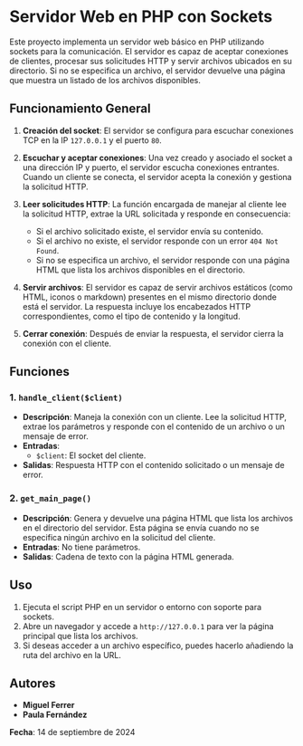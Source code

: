 # Servidor Web en PHP con Sockets

Este proyecto implementa un servidor web básico en PHP utilizando sockets para la comunicación. El servidor es capaz de aceptar conexiones de clientes, procesar sus solicitudes HTTP y servir archivos ubicados en su directorio. Si no se especifica un archivo, el servidor devuelve una página que muestra un listado de los archivos disponibles.

## Funcionamiento General

1. **Creación del socket**: El servidor se configura para escuchar conexiones TCP en la IP `127.0.0.1` y el puerto `80`.
2. **Escuchar y aceptar conexiones**: Una vez creado y asociado el socket a una dirección IP y puerto, el servidor escucha conexiones entrantes. Cuando un cliente se conecta, el servidor acepta la conexión y gestiona la solicitud HTTP.

3. **Leer solicitudes HTTP**: La función encargada de manejar al cliente lee la solicitud HTTP, extrae la URL solicitada y responde en consecuencia:

   - Si el archivo solicitado existe, el servidor envía su contenido.
   - Si el archivo no existe, el servidor responde con un error `404 Not Found`.
   - Si no se especifica un archivo, el servidor responde con una página HTML que lista los archivos disponibles en el directorio.

4. **Servir archivos**: El servidor es capaz de servir archivos estáticos (como HTML, iconos o markdown) presentes en el mismo directorio donde está el servidor. La respuesta incluye los encabezados HTTP correspondientes, como el tipo de contenido y la longitud.

5. **Cerrar conexión**: Después de enviar la respuesta, el servidor cierra la conexión con el cliente.

## Funciones

### 1. `handle_client($client)`

- **Descripción**: Maneja la conexión con un cliente. Lee la solicitud HTTP, extrae los parámetros y responde con el contenido de un archivo o un mensaje de error.
- **Entradas**:
  - `$client`: El socket del cliente.
- **Salidas**: Respuesta HTTP con el contenido solicitado o un mensaje de error.

### 2. `get_main_page()`

- **Descripción**: Genera y devuelve una página HTML que lista los archivos en el directorio del servidor. Esta página se envía cuando no se especifica ningún archivo en la solicitud del cliente.
- **Entradas**: No tiene parámetros.
- **Salidas**: Cadena de texto con la página HTML generada.

## Uso

1. Ejecuta el script PHP en un servidor o entorno con soporte para sockets.
2. Abre un navegador y accede a `http://127.0.0.1` para ver la página principal que lista los archivos.
3. Si deseas acceder a un archivo específico, puedes hacerlo añadiendo la ruta del archivo en la URL.

## Autores

- **Miguel Ferrer**
- **Paula Fernández**

**Fecha**: 14 de septiembre de 2024
